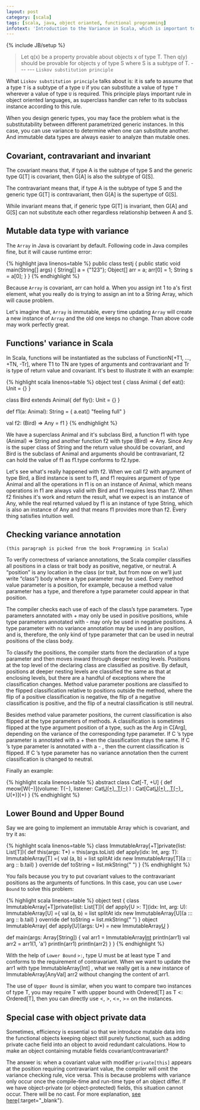 ```yaml
---
layout: post
category: [scala]
tags: [scala, java, object orianted, functional programming]
infotext: 'Introduction to the Variance in Scala, which is important to generic type designs. Taking it carefully to own type safe codes.'
---
```

{% include JB/setup %}

> Let q(x) be a property provable about objects x of type T. Then q(y) should be provable for objects y of type S where 
> S is a subtype of T.
>  --- --- `Liskov substitution principle`

What `Liskov substitution principle` talks about is: it is safe to assume that a type `T` is a subtype of a type `U` if 
you can substitute a value of type `T` wherever a value of type `U` is required. This principle plays important rule in 
object oriented languages, as superclass handler can refer to its subclass instance according to this rule.

When you design generic types, you may face the problem what is the substitutability between different parametrized 
generic instances. In this case, you can use variance to determine when one can substitute another. And immutable data types 
are always easier to analyze than mutable ones.
 
<!-- more -->

## Covariant, contravariant and invariant

The covariant means that, if type A is the subtype of type S and the generic type G[T] is covariant, then G[A] is also 
the subtype of G[S].

The contravariant means that, if type A is the subtype of type S and the generic type G[T] is contravariant, then G[A] is 
the supertype of G[S].

While invariant means that, if generic type G[T] is invariant, then G[A] and G[S] can not substitute each other regardless 
relationship between A and S.

## Mutable data type with variance

The `Array` in Java is covariant by default. Following code in Java compiles fine, but it will cause runtime error:

{% highlight java linenos=table %}
public class testj {
    public static void main(String[] args) {
        String[] a = {"123"};
        Object[] arr = a;
        arr[0] = 1;
        String s = a[0];
    }
}
{% endhighlight %}

Because `Array` is covariant, arr can hold a. When you assign int 1 to a's first element, what you really do is trying 
to assign an int to a String Array, which will cause problem.

Let's imagine that, `Array` is immutable, every time updating `Array` will create a new instance of `Array` and the old 
one keeps no change. Than above code may work perfectly great.

## Functions' variance in Scala

In Scala, functions will be instantiated as the subclass of FunctionN[+T1, ..., +TN, -Tr], where T1 to TN are types of 
arguments and contravariant and Tr is type of return value and covariant. It's best to illustrate it with an example:

{% highlight scala linenos=table %}
object test {
  class Animal {
    def eat(): Unit = {}
  }
  
  class Bird extends Animal{
    def fly(): Unit = {}
  }
  
  def f1(a: Animal): String = {
    a.eat()
    "feeling full"
  }
  
  val f2: (Bird) => Any = f1
}
{% endhighlight %}

We have a superclass Animal and it's subclass Bird, a function f1 with type (Animal) => String and another function f2 
with type (Bird) => Any. Since Any is the super class of String and the return value should be covariant, and Bird 
is the subclass of Animal and arguments should be contravariant, f2 can hold the value of f1 as f1.type conforms to f2.type.

Let's see what's really happened with f2. When we call f2 with argument of type Bird, a Bird instance is sent to f1, and f1 
requires argument of type Animal and all the operations in f1 is on an instance of Animal, which means operations in f1 
are always valid with Bird and f1 requires less than f2. When f2 finishes it's work and return the result, what we expect 
is an instance of Any, while the real returned valued by f1 is an instance of type String, which is also an instance of 
Any and that means f1 provides more than f2. Every thing satisfies intuition well.

## Checking variance annotation

`(this paragraph is picked from the book Programming in Scala)`

To verify correctness of variance annotations, the Scala compiler classifies all positions in a class or trait body as 
positive, negative, or neutral. A “position” is any location in the class (or trait, but from now on we’ll just write 
“class”) body where a type parameter may be used. Every method value parameter is a position, for example, because a 
method value parameter has a type, and therefore a type parameter could appear in that position.

The compiler checks each use of each of the class’s type parameters. Type parameters annotated with + may only be used 
in positive positions, while type parameters annotated with - may only be used in negative positions. A type parameter 
with no variance annotation may be used in any position, and is, therefore, the only kind of type parameter that can be 
used in neutral positions of the class body.

To classify the positions, the compiler starts from the declaration of a type parameter and then moves inward through 
deeper nesting levels. Positions at the top level of the declaring class are classified as positive. By default, 
positions at deeper nesting levels are classified the same as that at enclosing levels, but there are a handful of 
exceptions where the classification changes. Method value parameter positions are classified to the flipped 
classification relative to positions outside the method, where the flip of a positive classification is negative, the 
flip of a negative classification is positive, and the flip of a neutral classification is still neutral.

Besides method value parameter positions, the current classification is also flipped at the type parameters of methods. 
A classification is sometimes flipped at the type argument position of a type, such as the Arg in C[Arg], depending on 
the variance of the corresponding type parameter. If C ’s type parameter is annotated with a + then the classification 
stays the same. If C ’s type parameter is annotated with a - , then the current classification is flipped. If C ’s type 
parameter has no variance annotation then the current classification is changed to neutral.

Finally an example:

{% highlight scala linenos=table %}
abstract class Cat[-T, +U] {
  def meow[W(−)](volume: T(−), listener: Cat[U(+), T(−)](−) )
    : Cat[Cat[U(+) , T(−) ](−) , U(+)](+)
}
{% endhighlight %}

## Lower Bound and Upper Bound

Say we are going to implement an immutable Array which is covariant, and try it as:

{% highlight scala linenos=table %}
class ImmutableArray[+T]private(list: List[T]){
  def this(args: T*) = this(args.toList)
  def apply(idx: Int, arg: T): ImmutableArray[T] ={
    val (a, b) = list splitAt idx
    new ImmutableArray[T](a ::: arg :: b.tail)
  }
  override def toString = list.mkString(" ")
}
{% endhighlight %}

You fails because you try to put covariant values to the contravariant positions as the arguments of functions. In this case, 
you can use `Lower Bound` to solve this problem: 

{% highlight scala linenos=table %}
object test {
  class ImmutableArray[+T]private(list: List[T]){
    def apply[U >: T](idx: Int, arg: U): ImmutableArray[U] ={
      val (a, b) = list splitAt idx
      new ImmutableArray[U](a ::: arg :: b.tail)
    }
    override def toString = list.mkString(" ")
  }
  object ImmutableArray{
    def apply[U](args: U*) = new ImmutableArray[U](args.toList)
  }

  def main(args: Array[String]) {
    val arr1 = ImmutableArray[Int](1,2,3,4)
    println(arr1)
    val arr2 = arr1(1, 'a')
    println(arr1)
    println(arr2)
  }
}
{% endhighlight %}

With the help of `Lower Bound` `>:`, type U must be at least type T and conforms to the requirement of contravariant. 
When we want to update the arr1 with type ImmutableArray[Int] , what we really get is a new instance of ImmutableArray[AnyVal] 
arr2 without changing the content of arr1.

The use of `Upper Bound` is similar, when you want to compare two instances of type T, you may require T with uppper bound 
with Ordered[T] as T <: Ordered[T], then you can directly use <, >, <=, >= on the instances.

## Special case with object private data

Sometimes, efficiency is essential so that we introduce mutable data into the functional objects keeping object still purely 
functional, such as adding private cache field into an object to avoid redundant calculations. How to make an object 
containing mutable fields covariant/contravariant?

The answer is: when a covariant value with modifier `private[this]` appears at the position requiring contravariant value, 
the compiler will omit the variance checking rule, vice versa. This is because problems with variance only occur once 
the compile-time and run-time type of an object differ. If we have object-private (or object-protected) fields, this 
situation cannot occur. There will be no cast. For more explanation, 
[see here]( http://stackoverflow.com/questions/16428847/why-is-it-safe-not-to-check-object-private-or-object-protected-definitions-for-t ){:target="_blank"}.